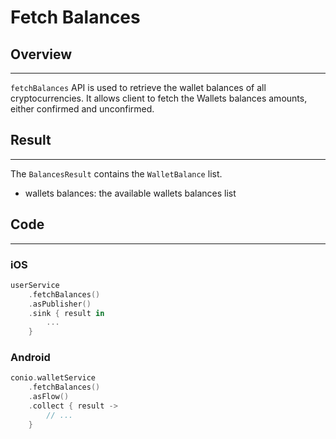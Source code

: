 # Fetch Balances

## Overview
---
`fetchBalances` API is used to retrieve the wallet balances of all cryptocurrencies. It allows client to fetch the Wallets balances amounts, either confirmed and unconfirmed.

## Result
---
The `BalancesResult` contains the `WalletBalance` list.

- wallets balances: the available wallets balances list

## Code
---
### iOS
```swift
userService
	.fetchBalances()
	.asPublisher()
	.sink { result in 
		...
	}
```

### Android
```kotlin
conio.walletService
	.fetchBalances()
	.asFlow()
	.collect { result ->
		// ...
	}
```